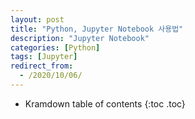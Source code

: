 ```yaml
---
layout: post
title: "Python, Jupyter Notebook 사용법"
description: "Jupyter Notebook"
categories: [Python]
tags: [Jupyter]
redirect_from:
  - /2020/10/06/
---
```


* Kramdown table of contents
{:toc .toc}